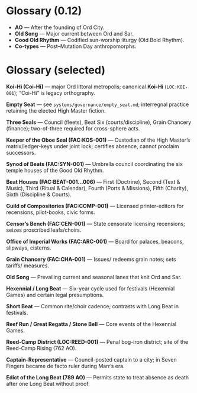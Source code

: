 # Glossary (0.12)
- **AO** — After the founding of Ord City.
- **Old Song** — Major current between Ord and Sar.
- **Good Old Rhythm** — Codified sun-worship liturgy (Old Bold Rhythm).
- **Co-types** — Post–Mutation Day anthropomorphs.

# Glossary (selected)
**Koi-Hi (Coi-Hi)** — major Ord littoral metropolis; canonical **Koi-Hi** (`LOC:KOI-001`); “Coi-Hi” is legacy orthography.

**Empty Seat** — see `systems/governance/empty_seat.md`; interregnal practice retaining the elected High Master fiction.

**Three Seals** — Council (fleets), Beat Six (courts/discipline), Grain Chancery (finance); two-of-three required for cross-sphere acts.

**Keeper of the Oboe Seal (FAC:KOS-001)** — Custodian of the High Master’s matrix/ledger-keys under joint lock; certifies absence, cannot proclaim successors.

**Synod of Beats (FAC:SYN-001)** — Umbrella council coordinating the six temple houses of the Good Old Rhythm.

**Beat Houses (FAC:BEAT-001…006)** — First (Doctrine), Second (Text & Music), Third (Ritual & Calendar), Fourth (Ports & Missions), Fifth (Charity), Sixth (Discipline & Courts).

**Guild of Compositories (FAC:COMP-001)** — Licensed printer-editors for recensions, pilot-books, civic forms.

**Censor’s Bench (FAC:CEN-001)** — State censorate licensing recensions; seizes proscribed leafs/choirs.

**Office of Imperial Works (FAC:ARC-001)** — Board for palaces, beacons, slipways, cisterns.

**Grain Chancery (FAC:CHA-001)** — Issues/ redeems grain notes; sets tariffs/ measures.

**Old Song** — Prevailing current and seasonal lanes that knit Ord and Sar.

**Hexennial / Long Beat** — Six-year cycle used for festivals (Hexennial Games) and certain legal presumptions.

**Short Beat** — Common rite/choir cadence; contrasts with Long Beat in festivals.

**Reef Run / Great Regatta / Stone Bell** — Core events of the Hexennial Games.

**Reed-Camp District (LOC:REED-001)** — Penal bog-iron district; site of the Reed-Camp Rising (762 AO).

**Captain-Representative** — Council-posted captain to a city; in Seven Fingers became de facto ruler during Marr’s era.

**Edict of the Long Beat (789 AO)** — Permits state to treat absence as death after one Long Beat without proof.
